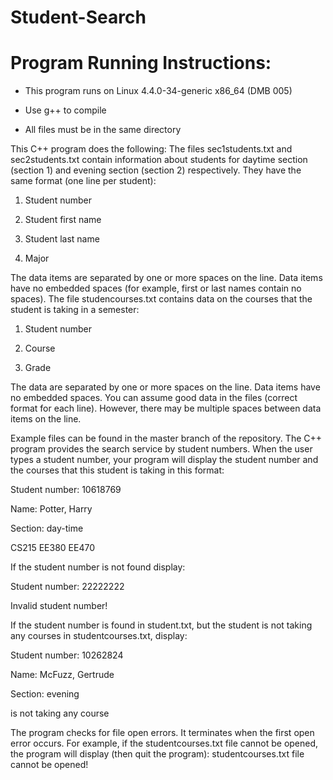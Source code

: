 # Student-Search

# Program Running Instructions:
- This program runs on Linux 4.4.0-34-generic x86_64 (DMB 005)

- Use g++ to compile

- All files must be in the same directory

This C++ program does the following:
The files sec1students.txt and sec2students.txt contain information about students for daytime section (section 1) and evening section (section 2) respectively. They have the same format (one line per student): 

1.	Student number 

2.	Student first name 

3.	Student last name 

4.	Major 

The data items are separated by one or more spaces on the line. Data items have no embedded spaces (for example, first or last names contain no spaces).
The file studencourses.txt contains data on the courses that the student is taking in a semester: 

1.	Student number 

2.	Course 

3.	Grade 

The data are separated by one or more spaces on the line. Data items have no embedded spaces. 
You can assume good data in the files (correct format for each line). However, there may be multiple spaces between data items on the line.

Example files can be found in the master branch of the repository.
The C++ program provides the search service by student numbers. When the user types a student number, your program will display the student number and the courses that this student is taking in this format:

Student number: 10618769 

Name: Potter, Harry

Section: day-time

CS215
EE380
EE470 

If the student number is not found display: 

Student number: 22222222

Invalid student number!

If the student number is found in student.txt, but the student is not taking any courses in studentcourses.txt, display: 

Student number: 10262824

Name: McFuzz, Gertrude

Section: evening

is not taking any course

The program checks for file open errors. It terminates when the first open error occurs. For example, if the studentcourses.txt file cannot be opened, the program will display (then quit the program):
studentcourses.txt file cannot be opened! 

